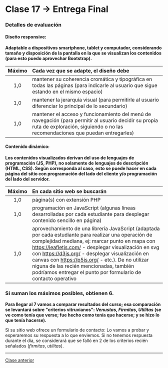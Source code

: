 # Clase 17 → Entrega Final

### Detalles de evaluación

#### Diseño responsive: 

**Adaptable a dispositivos smartphone, tablet y computador, considerando tamaño y disposición de la pantalla en la que se visualizan los contenidos (para esto puedo aprovechar Bootstrap).** 

| Máximo         | Cada vez que se adapte, el diseño debe |
|:-------------:|:---------|
| 1,0 | mantener su coherencia cromática y tipográfica en todas las páginas (para indicarle al usuario que sigue estando en el mismo espacio) |
| 1,0 | mantener la jerarquía visual (para permitirle al usuario diferenciar lo principal de lo secundario) |
| 1,0 | mantener el acceso y funcionamiento del menú de navegación (para permitir al usuario decidir su propia ruta de exploración, siguiendo o no las recomendaciones que puedan entregarles) |

#### Contenido dinámico: 

**Los contenidos visualizados derivan del uso de lenguajes de programación (JS, PHP), no solamente de lenguajes de descripción (HTML, CSS). Según corresponda al caso, esto se puede hacer en cada página del sitio con programación del lado del cliente y/o programación del lado del servidor.**  

| Máximo         | En cada sitio web se buscarán |
|:-------------:|:---------|
| 1,0 | página(s) con extensión PHP |
| 1,0 | programación en JavaScript (algunas líneas desarrolladas por cada estudiante para desplegar contenido sencillo en página) |
| 1,0 | aprovechamiento de una librería JavaScript (adaptada por cada estudiante para realizar una operación de complejidad mediana, ej: marcar punto en mapa con https://leafletjs.com/ - desplegar visualización en svg con https://d3js.org/ - desplegar visualización en canvas con https://p5js.org/ - etc.). De no utilizar niguna de las recién mencionadas, también podríamos entregar el punto por formulario de contacto operativo |

### Si suman los máximos posibles, obtienen 6. 

**Para llegar al 7 vamos a comparar resultados del curso; esa comparación se levantará sobre "criterios vitruvianos": *Venustas*, *Firmitas*, *Utilitas* (se ve como tenía que verse; fue hecho como tenía que hacerse; y se hizo lo que tenía hacerse).**

Si su sitio web ofrece un formulario de contacto: Lo vamos a probar y esperaremos su respuesta a lo que enviemos. Si no tenemos respuesta durante el día, se considerará que se falló en 2 de los criterios recién señalados (*firmitas*, *utilitas*).

- - - - - - - - 

[Clase anterior](https://github.com/profesorfaco/dno037-2018-16)
